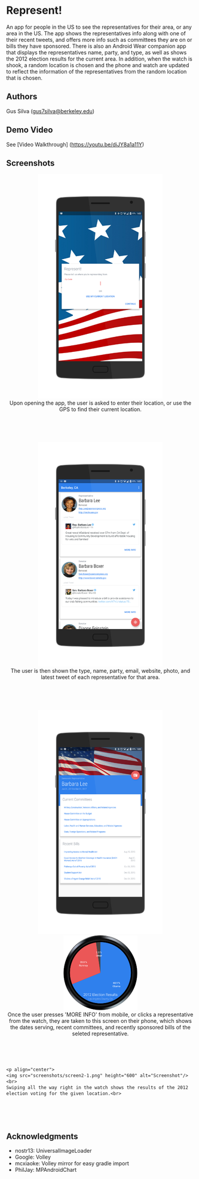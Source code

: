 # Represent!

An app for people in the US to see the representatives for their area, or any area in the US. The app shows the representatives info along with one of their recent tweets, and offers more info such as committees they are on or bills they have sponsored. There is also an Android Wear companion app that displays the representatives name, party, and type, as well as shows the 2012 election results for the current area. In addition, when the watch is shook, a random location is chosen and the phone and watch are updated to reflect the information of the representatives from the random location that is chosen.

## Authors

Gus Silva ([gus7silva@berkeley.edu](mailto:gus7silva@berkeley.edu))

## Demo Video

See [Video Walkthrough] (https://youtu.be/diJY8a1a11Y)

## Screenshots


  <p align="center">
    <img src="screenshots/screen1.png" height="600" alt="Screenshot"/>
    <br>
    Upon opening the app, the user is asked to enter their location, or use the GPS to find their current location.<br>
  </p> <br><br><br>
  
  <p align="center">
    <img src="screenshots/screen2.png" height="600" alt="Screenshot"/>
    <br>
    The user is then shown the type, name, party, email, website, photo, and latest tweet of each representative for that area.<br>
  </p><br><br><br>
  
  <p align="center">
    <img src="screenshots/screen3.png" height="600" alt="Screenshot"/><img src="screenshots/screen2-1.png" height="200" alt="Screenshot"/>
    <br>
    Once the user presses 'MORE INFO' from mobile, or clicks a representative from the watch, they are taken to this screen on their phone, which shows the dates serving, recent committees, and recently sponsored bills of the seleted representative. <br>
  </p><br><br><br>
  
    <p align="center">
    <img src="screenshots/screen2-1.png" height="600" alt="Screenshot"/>
    <br>
    Swiping all the way right in the watch shows the results of the 2012 election voting for the given location.<br>
  </p><br><br><br>

## Acknowledgments

* nostr13:  UniversalImageLoader
* Google: Volley
* mcxiaoke: Volley mirror for easy gradle import
* PhilJay: MPAndroidChart
